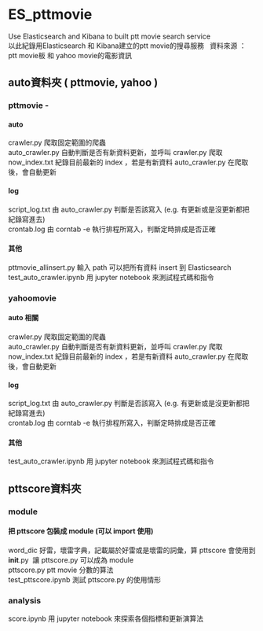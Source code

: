 # ES_pttmovie
Use Elasticsearch and Kibana to built ptt movie search service  
以此紀錄用Elasticsearch 和 Kibana建立的ptt movie的搜尋服務  
資料來源 ： ptt movie板 和 yahoo movie的電影資訊  

## auto資料夾 ( pttmovie, yahoo )
### pttmovie -   
#### auto
crawler.py 爬取固定範圍的爬蟲  
auto_crawler.py 自動判斷是否有新資料更新，並呼叫 crawler.py 爬取  
now_index.txt 紀錄目前最新的 index ，若是有新資料 auto_crawler.py 在爬取後，會自動更新  

#### log
script_log.txt 由 auto_crawler.py 判斷是否該寫入 (e.g. 有更新或是沒更新都把紀錄寫進去)  
crontab.log 由 corntab -e 執行排程所寫入，判斷定時排成是否正確  

#### 其他
pttmovie_allinsert.py 輸入 path 可以把所有資料 insert 到 Elasticsearch  
test_auto_crawler.ipynb 用 jupyter notebook 來測試程式碼和指令  

### yahoomovie  
#### auto 相關
crawler.py 爬取固定範圍的爬蟲  
auto_crawler.py 自動判斷是否有新資料更新，並呼叫 crawler.py 爬取  
now_index.txt 紀錄目前最新的 index ，若是有新資料 auto_crawler.py 在爬取後，會自動更新  

#### log
script_log.txt 由 auto_crawler.py 判斷是否該寫入 (e.g. 有更新或是沒更新都把紀錄寫進去)  
crontab.log 由 corntab -e 執行排程所寫入，判斷定時排成是否正確  

#### 其他
test_auto_crawler.ipynb 用 jupyter notebook 來測試程式碼和指令  

## pttscore資料夾
### module
#### 把 pttscore 包裝成 module (可以 import 使用)
word_dic 好雷，壞雷字典，記載屬於好雷或是壞雷的詞彙，算 pttscore 會使用到  
__init__.py  讓 pttscore.py 可以成為 module  
pttscore.py ptt movie 分數的算法  
test_pttscore.ipynb 測試 pttscore.py 的使用情形  

### analysis
score.ipynb 用 jupyter notebook 來探索各個指標和更新演算法
